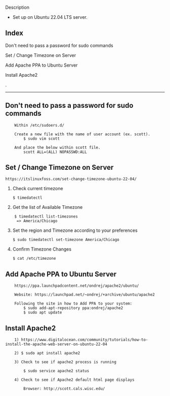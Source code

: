 Description

  * Set up on Ubuntu 22.04 LTS server.

## Index

  Don't need to pass a password for sudo commands
  
  Set / Change Timezone on Server
  
  Add Apache PPA to Ubuntu Server
  
  Install Apache2
  
  .

---

## Don't need to pass a password for sudo commands

```text
    Within /etc/sudoers.d/
    
    Create a new file with the name of user account (ex. scott).
        $ sudo vim scott
    
    And place the below within scott file.
        scott ALL=(ALL) NOPASSWD:ALL
```

## Set / Change Timezone on Server

    https://itslinuxfoss.com/set-change-timezone-ubuntu-22-04/

1) Check current timezone

    `$ timedatectl`

2) Get the list of Available Timezone
```text
    $ timedatectl list-timezones
     => America/Chicago
```

3) Set the region and Timezone according to your preferences

    `$ sudo timedatectl set-timezone America/Chicago`

4) Confirm Timezone Changes

    `$ cat /etc/timezone`

## Add Apache PPA to Ubuntu Server

```text
    https://ppa.launchpadcontent.net/ondrej/apache2/ubuntu/

    Website: https://launchpad.net/~ondrej/+archive/ubuntu/apache2
    
    Following the site in how to Add PPA to your system:
        $ sudo add-apt-repository ppa:ondrej/apache2
        $ sudo apt update
```

## Install Apache2

```text
    1) https://www.digitalocean.com/community/tutorials/how-to-install-the-apache-web-server-on-ubuntu-22-04
    
    2) $ sudo apt install apache2
    
    3) Check to see if apache2 process is running
    
        $ sudo service apache2 status

    4) Check to see if Apache2 default html page displays
    
        Browser: http://scott.cals.wisc.edu/
```



